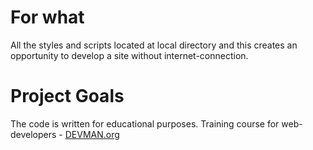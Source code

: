 # For what

All the styles and scripts located at local directory and this creates an opportunity to develop a site without
internet-connection.

# Project Goals

The code is written for educational purposes. Training course for web-developers - [DEVMAN.org](https://devman.org)
